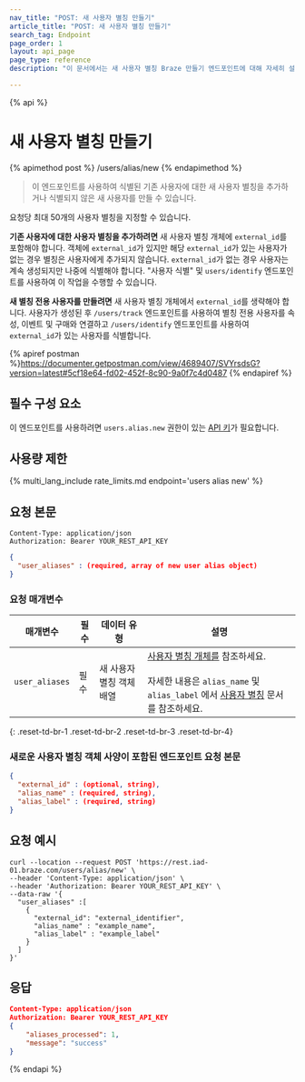 ```yaml
---
nav_title: "POST: 새 사용자 별칭 만들기"
article_title: "POST: 새 사용자 별칭 만들기"
search_tag: Endpoint
page_order: 1
layout: api_page
page_type: reference
description: "이 문서에서는 새 사용자 별칭 Braze 만들기 엔드포인트에 대해 자세히 설명합니다."

---
```

{% api %}
# 새 사용자 별칭 만들기
{% apimethod post %}
/users/alias/new
{% endapimethod %}

> 이 엔드포인트를 사용하여 식별된 기존 사용자에 대한 새 사용자 별칭을 추가하거나 식별되지 않은 새 사용자를 만들 수 있습니다.

요청당 최대 50개의 사용자 별칭을 지정할 수 있습니다.

**기존 사용자에 대한 사용자 별칭을 추가하려면** 새 사용자 별칭 개체에 `external_id`를 포함해야 합니다. 객체에 `external_id`가 있지만 해당 `external_id`가 있는 사용자가 없는 경우 별칭은 사용자에게 추가되지 않습니다. `external_id`가 없는 경우 사용자는 계속 생성되지만 나중에 식별해야 합니다. "사용자 식별" 및 `users/identify` 엔드포인트를 사용하여 이 작업을 수행할 수 있습니다.

**새 별칭 전용 사용자를 만들려면** 새 사용자 별칭 개체에서 `external_id`를 생략해야 합니다. 사용자가 생성된 후 `/users/track` 엔드포인트를 사용하여 별칭 전용 사용자를 속성, 이벤트 및 구매와 연결하고 `/users/identify` 엔드포인트를 사용하여 `external_id`가 있는 사용자를 식별합니다.

{% apiref postman %}https://documenter.getpostman.com/view/4689407/SVYrsdsG?version=latest#5cf18e64-fd02-452f-8c90-9a0f7c4d0487 {% endapiref %}

## 필수 구성 요소

이 엔드포인트를 사용하려면 `users.alias.new` 권한이 있는 [API 키]({{site.baseurl}}/api/api_key/)가 필요합니다.

## 사용량 제한

{% multi_lang_include rate_limits.md endpoint='users alias new' %}

## 요청 본문

```
Content-Type: application/json
Authorization: Bearer YOUR_REST_API_KEY
```

```json
{
  "user_aliases" : (required, array of new user alias object)
}
```

### 요청 매개변수

| 매개변수 | 필수 | 데이터 유형 | 설명 |
| --------- | ---------| --------- | ----------- |
| `user_aliases` | 필수 | 새 사용자 별칭 객체 배열 | [사용자 별칭 개체를]({{site.baseurl}}/api/objects_filters/user_alias_object/) 참조하세요.<br><br> 자세한 내용은 `alias_name` 및 `alias_label` 에서 [사용자 별칭]({{site.baseurl}}/user_guide/data_and_analytics/user_data_collection/user_profile_lifecycle/#user-aliases) 문서를 참조하세요.|
{: .reset-td-br-1 .reset-td-br-2 .reset-td-br-3  .reset-td-br-4}

### 새로운 사용자 별칭 객체 사양이 포함된 엔드포인트 요청 본문

```json
{
  "external_id" : (optional, string),
  "alias_name" : (required, string),
  "alias_label" : (required, string)
}
```

## 요청 예시
```
curl --location --request POST 'https://rest.iad-01.braze.com/users/alias/new' \
--header 'Content-Type: application/json' \
--header 'Authorization: Bearer YOUR_REST_API_KEY' \
--data-raw '{
  "user_aliases" :[
    {
      "external_id": "external_identifier",
      "alias_name" : "example_name",
      "alias_label" : "example_label"
    }
  ]
}'
```

## 응답

```json
Content-Type: application/json
Authorization: Bearer YOUR_REST_API_KEY
{
    "aliases_processed": 1,
    "message": "success"
}
```


{% endapi %}

